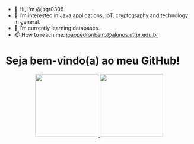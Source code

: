 - 👋 Hi, I’m @jpgr0306
- 👀 I’m interested in Java applications, IoT, cryptography and technology in general.
- 🌱 I’m currently learning databases.
- 📫 How to reach me:
joaopedroribeiro@alunos.utfpr.edu.br

# **Seja bem-vindo(a) ao meu GitHub!**

<div align="center">
  
  <a href="https://github.com/jpgr0306">
  <img height="170em" src="https://github-readme-stats.vercel.app/api?username=jpgr0306&show_icons=true&theme=dark&include_all_commits=true&count_private=true"/>
  <img height="170em" src="https://github-readme-stats.vercel.app/api/top-langs/?username=jpgr0306v&layout=compact&langs_count=7&theme=dark"/>
</div>
